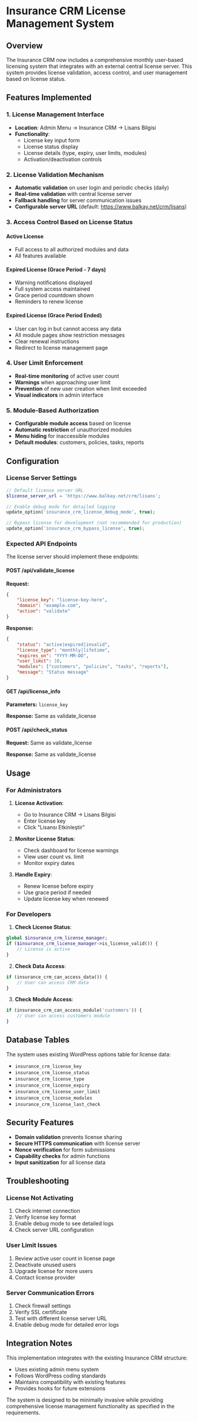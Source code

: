 # Insurance CRM License Management System

## Overview

The Insurance CRM now includes a comprehensive monthly user-based licensing system that integrates with an external central license server. This system provides license validation, access control, and user management based on license status.

## Features Implemented

### 1. License Management Interface
- **Location**: Admin Menu → Insurance CRM → Lisans Bilgisi
- **Functionality**: 
  - License key input form
  - License status display
  - License details (type, expiry, user limits, modules)
  - Activation/deactivation controls

### 2. License Validation Mechanism
- **Automatic validation** on user login and periodic checks (daily)
- **Real-time validation** with central license server
- **Fallback handling** for server communication issues
- **Configurable server URL** (default: https://www.balkay.net/crm/lisans)

### 3. Access Control Based on License Status

#### Active License
- Full access to all authorized modules and data
- All features available

#### Expired License (Grace Period - 7 days)
- Warning notifications displayed
- Full system access maintained
- Grace period countdown shown
- Reminders to renew license

#### Expired License (Grace Period Ended)
- User can log in but cannot access any data
- All module pages show restriction messages
- Clear renewal instructions
- Redirect to license management page

### 4. User Limit Enforcement
- **Real-time monitoring** of active user count
- **Warnings** when approaching user limit
- **Prevention** of new user creation when limit exceeded
- **Visual indicators** in admin interface

### 5. Module-Based Authorization
- **Configurable module access** based on license
- **Automatic restriction** of unauthorized modules
- **Menu hiding** for inaccessible modules
- **Default modules**: customers, policies, tasks, reports

## Configuration

### License Server Settings
```php
// Default license server URL
$license_server_url = 'https://www.balkay.net/crm/lisans';

// Enable debug mode for detailed logging
update_option('insurance_crm_license_debug_mode', true);

// Bypass license for development (not recommended for production)
update_option('insurance_crm_bypass_license', true);
```

### Expected API Endpoints

The license server should implement these endpoints:

#### POST /api/validate_license
**Request:**
```json
{
    "license_key": "license-key-here",
    "domain": "example.com",
    "action": "validate"
}
```

**Response:**
```json
{
    "status": "active|expired|invalid",
    "license_type": "monthly|lifetime",
    "expires_on": "YYYY-MM-DD",
    "user_limit": 10,
    "modules": ["customers", "policies", "tasks", "reports"],
    "message": "Status message"
}
```

#### GET /api/license_info
**Parameters:** `license_key`

**Response:** Same as validate_license

#### POST /api/check_status
**Request:** Same as validate_license

**Response:** Same as validate_license

## Usage

### For Administrators

1. **License Activation**:
   - Go to Insurance CRM → Lisans Bilgisi
   - Enter license key
   - Click "Lisansı Etkinleştir"

2. **Monitor License Status**:
   - Check dashboard for license warnings
   - View user count vs. limit
   - Monitor expiry dates

3. **Handle Expiry**:
   - Renew license before expiry
   - Use grace period if needed
   - Update license key when renewed

### For Developers

1. **Check License Status**:
```php
global $insurance_crm_license_manager;
if ($insurance_crm_license_manager->is_license_valid()) {
    // License is active
}
```

2. **Check Data Access**:
```php
if (insurance_crm_can_access_data()) {
    // User can access CRM data
}
```

3. **Check Module Access**:
```php
if (insurance_crm_can_access_module('customers')) {
    // User can access customers module
}
```

## Database Tables

The system uses existing WordPress options table for license data:
- `insurance_crm_license_key`
- `insurance_crm_license_status`
- `insurance_crm_license_type`
- `insurance_crm_license_expiry`
- `insurance_crm_license_user_limit`
- `insurance_crm_license_modules`
- `insurance_crm_license_last_check`

## Security Features

- **Domain validation** prevents license sharing
- **Secure HTTPS communication** with license server
- **Nonce verification** for form submissions
- **Capability checks** for admin functions
- **Input sanitization** for all license data

## Troubleshooting

### License Not Activating
1. Check internet connection
2. Verify license key format
3. Enable debug mode to see detailed logs
4. Check server URL configuration

### User Limit Issues
1. Review active user count in license page
2. Deactivate unused users
3. Upgrade license for more users
4. Contact license provider

### Server Communication Errors
1. Check firewall settings
2. Verify SSL certificate
3. Test with different license server URL
4. Enable debug mode for detailed error logs

## Integration Notes

This implementation integrates with the existing Insurance CRM structure:
- Uses existing admin menu system
- Follows WordPress coding standards
- Maintains compatibility with existing features
- Provides hooks for future extensions

The system is designed to be minimally invasive while providing comprehensive license management functionality as specified in the requirements.